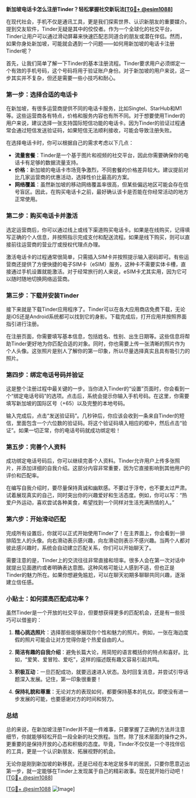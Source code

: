 **新加坡电话卡怎么注册Tinder？轻松掌握社交新玩法[[TG💪+ @esim1088](https://t.me/s/esim1088)]**

在现代社会，手机不仅是通讯工具，更是我们探索世界、认识新朋友的重要媒介。提到交友软件，Tinder无疑是其中的佼佼者。作为一个全球化的社交平台，Tinder让用户可以通过滑动屏幕来快速匹配志同道合的朋友或潜在伴侣。然而，如果你身处新加坡，可能就会遇到一个问题——如何用新加坡的电话卡注册Tinder呢？

首先，让我们简单了解一下Tinder的基本注册流程。Tinder要求用户必须绑定一个有效的手机号码，这个号码将用于验证账户身份。对于新加坡的用户来说，这一步其实并不复杂，但还是需要一些小技巧和耐心。

### 第一步：选择合适的电话卡

在新加坡，有很多运营商提供不同的电话卡服务，比如Singtel、StarHub和M1等。这些运营商各有特点，价格和服务内容也有所不同。对于想要使用Tinder的用户来说，建议选择一张支持国际短信功能的电话卡。因为Tinder的验证过程通常会通过短信发送验证码，如果短信无法顺利接收，可能会导致注册失败。

在选择电话卡时，你可以根据自己的需求考虑以下几点：

- **流量套餐**：Tinder是一个基于图片和视频的社交平台，因此你需要确保你的电话卡有足够的数据流量支持。
- **价格**：新加坡的电话卡市场竞争激烈，不同套餐的价格差异较大。建议提前对比几家运营商的优惠活动，选择性价比最高的方案。
- **网络覆盖**：虽然新加坡的移动网络覆盖率很高，但某些偏远地区可能会存在信号盲区。因此，在购买电话卡之前，最好确认该卡是否能在你经常活动的地方正常使用。

### 第二步：购买电话卡并激活

选定运营商后，你可以通过线上或线下渠道购买电话卡。如果是在线购买，记得填写正确的个人信息，并按照指示完成支付和配送流程。如果是线下购买，则可以直接前往运营商的营业厅或授权代理点办理。

激活电话卡的过程通常很简单，只需插入SIM卡并按照提示输入密码即可。有些运营商还提供了方便快捷的电子SIM卡（eSIM）服务，这种卡不需要实体卡槽，直接通过手机设置就能激活。对于经常旅行的人来说，eSIM卡尤其实用，因为它可以随时随地切换网络运营商。

### 第三步：下载并安装Tinder

接下来就是下载Tinder应用程序了。Tinder可以在各大应用商店免费下载，无论是iOS还是Android系统都可以找到它的身影。下载完成后，打开应用并按照界面指引进行注册。

在注册页面，你需要填写基本信息，包括姓名、性别、出生日期等。这些信息将帮助Tinder更好地为你匹配合适的对象。同时，你也需要上传一张清晰的照片作为个人头像。这张照片是别人了解你的第一印象，所以尽量选择真实且具有吸引力的照片。

### 第四步：绑定电话号码并验证

这是整个注册过程中最关键的一步。当你进入Tinder的“设置”页面时，你会看到一个“绑定电话号码”的选项。点击后，系统会提示你输入手机号码。在这里，你需要填写新加坡的国际区号（+65）以及完整的本地号码。

输入完成后，点击“发送验证码”。几秒钟后，你应该会收到一条来自Tinder的短信，里面包含一个六位数的验证码。将这个验证码填入相应的框中，然后点击“验证”。如果一切正常，你的电话号码就成功绑定啦！

### 第五步：完善个人资料

成功绑定电话号码后，你可以继续完善个人资料。Tinder允许用户上传多张照片，并添加详细的自我介绍。这部分内容非常重要，因为它直接影响到其他用户的评价和匹配率。

在编写自我介绍时，要尽量保持真诚和幽默感。不要过于浮夸，也不要太过严肃。试着展现真实的自己，同时突出你的兴趣爱好和生活态度。例如，你可以写：“热爱户外运动，喜欢尝试各种美食，希望找到一个同样对生活充满热情的人。”

### 第六步：开始滑动匹配

完成所有设置后，你就可以正式开始使用Tinder了！在主界面上，你会看到一排排陌生人的头像。向右滑动表示感兴趣，向左滑动则表示不感兴趣。当两个人都对彼此感兴趣时，系统会自动建立匹配关系，你们可以开始聊天了。

需要注意的是，Tinder上的交流往往非常直接和坦率。很多人会在第一次对话中就提出见面邀约或者明确表达意图。这种风格可能让人感到不适，但也正是Tinder的魅力所在。如果你想避免尴尬，可以在聊天初期多聊聊共同兴趣，逐渐建立信任感。

### 小贴士：如何提高匹配成功率？

虽然Tinder是一个开放的社交平台，但要想获得更多的匹配机会，还是有一些技巧可以借鉴的：

1. **精心挑选照片**：选择那些能够展现你个性和魅力的照片。例如，一张在海边度假的照片可能会让对方觉得你是个热爱自由的人。
   
2. **简洁有趣的自我介绍**：避免长篇大论，用简短的语言概括你的特点和喜好。比如，“爱笑、爱冒险、爱吃”，这样的描述既有趣又容易引起共鸣。

3. **积极互动**：一旦匹配成功，就要迅速进入状态。及时回复消息，并尝试引导话题深入发展。记住，第一印象很重要！

4. **保持礼貌和尊重**：无论对方的表现如何，都要保持基本的礼仪。即使没有进一步发展的可能，也要感谢对方的时间和努力。

### 总结

总的来说，在新加坡注册Tinder并不是一件难事，只要掌握了正确的方法并注意细节，你就能够轻松开启一段全新的社交旅程。当然，除了技术层面的操作之外，更重要的是保持开放的心态和积极的态度。毕竟，Tinder不仅仅是一个寻找伴侣的工具，更是一个认识新朋友、拓展视野的机会。

无论你是刚到新加坡的新移民，还是已经在本地定居多年的居民，只要你愿意迈出第一步，就一定能够在Tinder上发现属于自己的精彩故事。现在就开始行动吧！[[TG💪+ @esim1088](https://t.me/s/esim1088)]

[[TG💪+ @esim1088](https://t.me/s/esim1088) ![Image](https://i.postimg.cc/4NQfJmqS/Snipaste-2025-05-13-00-14-12.png)]